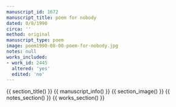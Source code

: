 ```yaml
---
manuscript_id: 1672
manuscript_title: poem for nobody
dated: 0/8/1990
circa: ''
method: original
manuscript_type: poem
image: poem1990-08-00-poem-for-nobody.jpg
notes: null
works_included:
- work_id: 2445
  altered: 'yes'
  edited: 'no'
---
```


{{ section_title() }}
{{ manuscript_info() }}
{{ section_image() }}
{{ notes_section() }}
{{ works_section() }}
